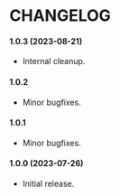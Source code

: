 # CHANGELOG

#### 1.0.3 (2023-08-21)

- Internal cleanup.

#### 1.0.2

- Minor bugfixes.

#### 1.0.1

- Minor bugfixes.

#### 1.0.0 (2023-07-26)

- Initial release.
